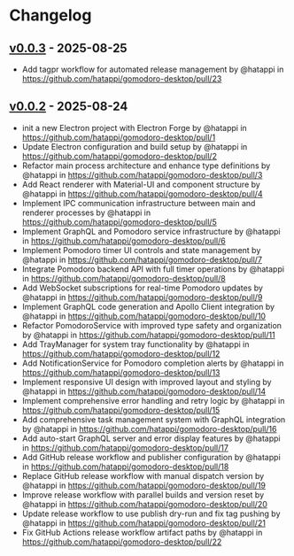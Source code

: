 # Changelog

## [v0.0.3](https://github.com/hatappi/gomodoro-desktop/compare/v0.0.2...v0.0.3) - 2025-08-25
- Add tagpr workflow for automated release management by @hatappi in https://github.com/hatappi/gomodoro-desktop/pull/23

## [v0.0.2](https://github.com/hatappi/gomodoro-desktop/commits/v0.0.2) - 2025-08-24
- init a new Electron project with Electron Forge  by @hatappi in https://github.com/hatappi/gomodoro-desktop/pull/1
- Update Electron configuration and build setup by @hatappi in https://github.com/hatappi/gomodoro-desktop/pull/2
- Refactor main process architecture and enhance type definitions by @hatappi in https://github.com/hatappi/gomodoro-desktop/pull/3
- Add React renderer with Material-UI and component structure by @hatappi in https://github.com/hatappi/gomodoro-desktop/pull/4
- Implement IPC communication infrastructure between main and renderer processes by @hatappi in https://github.com/hatappi/gomodoro-desktop/pull/5
- Implement GraphQL and Pomodoro service infrastructure by @hatappi in https://github.com/hatappi/gomodoro-desktop/pull/6
- Implement Pomodoro timer UI controls and state management by @hatappi in https://github.com/hatappi/gomodoro-desktop/pull/7
- Integrate Pomodoro backend API with full timer operations by @hatappi in https://github.com/hatappi/gomodoro-desktop/pull/8
- Add WebSocket subscriptions for real-time Pomodoro updates by @hatappi in https://github.com/hatappi/gomodoro-desktop/pull/9
- Implement GraphQL code generation and Apollo Client integration by @hatappi in https://github.com/hatappi/gomodoro-desktop/pull/10
- Refactor PomodoroService with improved type safety and organization by @hatappi in https://github.com/hatappi/gomodoro-desktop/pull/11
- Add TrayManager for system tray functionality by @hatappi in https://github.com/hatappi/gomodoro-desktop/pull/12
- Add NotificationService for Pomodoro completion alerts by @hatappi in https://github.com/hatappi/gomodoro-desktop/pull/13
- Implement responsive UI design with improved layout and styling by @hatappi in https://github.com/hatappi/gomodoro-desktop/pull/14
- Implement comprehensive error handling and retry logic by @hatappi in https://github.com/hatappi/gomodoro-desktop/pull/15
- Add comprehensive task management system with GraphQL integration by @hatappi in https://github.com/hatappi/gomodoro-desktop/pull/16
- Add auto-start GraphQL server and error display features by @hatappi in https://github.com/hatappi/gomodoro-desktop/pull/17
- Add GitHub release workflow and publisher configuration by @hatappi in https://github.com/hatappi/gomodoro-desktop/pull/18
- Replace GitHub release workflow with manual dispatch version by @hatappi in https://github.com/hatappi/gomodoro-desktop/pull/19
- Improve release workflow with parallel builds and version reset by @hatappi in https://github.com/hatappi/gomodoro-desktop/pull/20
- Update release workflow to use publish dry-run and fix tag pushing by @hatappi in https://github.com/hatappi/gomodoro-desktop/pull/21
- Fix GitHub Actions release workflow artifact paths by @hatappi in https://github.com/hatappi/gomodoro-desktop/pull/22
